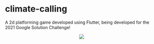 # climate-calling
A 2d platforming game developed using Flutter, being developed for the 2021 Google Solution Challenge!
<p align="center">
  <img src="http://some_place.com/image.png" />
</p>
